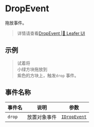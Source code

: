 # DropEvent
拖放事件。
> 详情请查看[DropEvent |🌿 Leafer UI](https://www.leaferjs.com/ui/reference/event/ui/Drop.html)

## 示例

> <div flex items-center>试着将<div w-1em h-1em bg="#00a98e" />小绿方块拖放到<div w-1em h-1em bg="#a8b1ff" rounded-4px />紫色的方块上，触发<code class="py0!">drop</code> 事件。</div>

<script setup lang="ts">
import code from './index.vue?raw'
</script>

<Repl :code="code"  />

## 事件名称

[IDropEvent-url]: https://www.leaferjs.com/ui/api/interfaces/IDropEvent.html

| 事件名  | 说明 | 参数 |
| --- | --- | --- |
| `drop` | 放置对象事件 | [`IDropEvent`][IDropEvent-url] |


